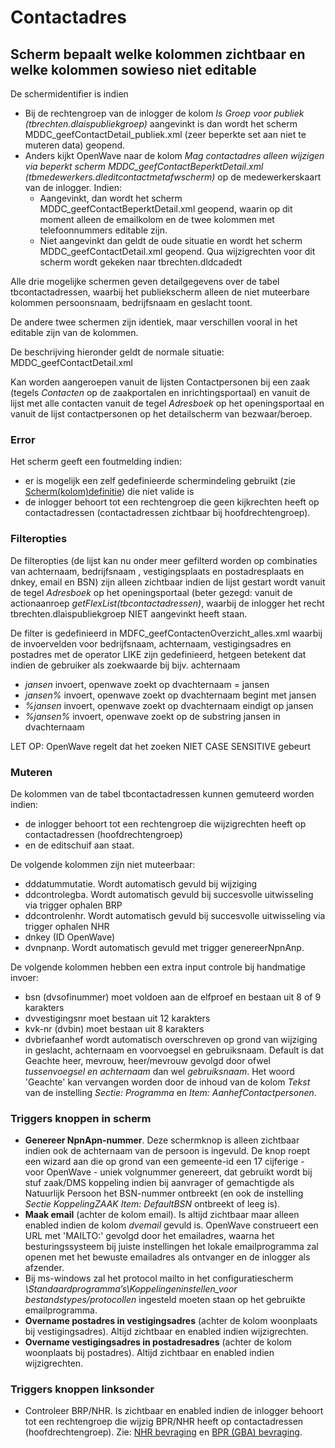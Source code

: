 # Contactadres

## Scherm bepaalt welke kolommen zichtbaar en welke kolommen sowieso niet editable

De schermidentifier is indien

- Bij de rechtengroep van de inlogger de kolom _Is Groep voor publiek (tbrechten.dlaispubliekgroep)_ aangevinkt is dan wordt het scherm MDDC_geefContactDetail_publiek.xml (zeer beperkte set aan niet te muteren data) geopend.
- Anders kijkt OpenWave naar de kolom _Mag contactadres alleen wijzigen via beperkt scherm MDDC_geefContactBeperktDetail.xml (tbmedewerkers.dleditcontactmetafwscherm)_ op de medewerkerskaart van de inlogger. Indien:
  - Aangevinkt, dan wordt het scherm MDDC_geefContactBeperktDetail.xml geopend, waarin op dit moment alleen de emailkolom en de twee kolommen met telefoonnummers editable zijn.
  - Niet aangevinkt dan geldt de oude situatie en wordt het scherm MDDC_geefContactDetail.xml geopend. Qua wijzigrechten voor dit scherm wordt gekeken naar tbrechten.dldcadedt

Alle drie mogelijke schermen geven detailgegevens over de tabel tbcontactadressen, waarbij het publiekscherm alleen
de niet muteerbare kolommen persoonsnaam, bedrijfsnaam en geslacht toont.

De andere twee schermen zijn identiek, maar verschillen vooral in het editable zijn van de kolommen.

De beschrijving hieronder geldt de normale situatie: MDDC_geefContactDetail.xml

Kan worden aangeroepen vanuit de lijsten Contactpersonen bij een zaak (tegels _Contacten_ op de zaakportalen en inrichtingsportaal) en vanuit de lijst met alle contacten vanuit de tegel _Adresboek_ op het openingsportaal en vanuit de lijst contactpersonen op het detailscherm van bezwaar/beroep.

### Error

Het scherm geeft een foutmelding indien:

- er is mogelijk een zelf gedefinieerde schermindeling gebruikt (zie [Scherm(kolom)definitie](/instellen_inrichten/schermdefinitie/README.md)) die niet valide is
- de inlogger behoort tot een rechtengroep die geen kijkrechten heeft op contactadressen (contactadressen zichtbaar bij hoofdrechtengroep).

### Filteropties

De filteropties (de lijst kan nu onder meer gefilterd worden op combinaties van achternaam, bedrijfsnaam , vestigingsplaats en postadresplaats en dnkey, email en BSN) zijn alleen zichtbaar indien de lijst gestart wordt vanuit de tegel _Adresboek_ op het openingsportaal (beter gezegd: vanuit de actionaanroep _getFlexList(tbcontactadressen)_, waarbij de inlogger het recht tbrechten.dlaispubliekgroep NIET aangevinkt heeft staan.

De filter is gedefinieerd in MDFC_geefContactenOverzicht_alles.xml waarbij de invoervelden voor bedrijfsnaam, achternaam, vestigingsadres en postadres met de operator LIKE zijn gedefinieerd, hetgeen betekent dat indien de gebruiker als zoekwaarde bij bijv. achternaam

- _jansen_ invoert, openwave zoekt op dvachternaam = jansen
- _jansen%_ invoert, openwave zoekt op dvachternaam begint met jansen
- _%jansen_ invoert, openwave zoekt op dvachternaam eindigt op jansen
- _%jansen%_ invoert, openwave zoekt op de substring jansen in dvachternaam

LET OP: OpenWave regelt dat het zoeken NIET CASE SENSITIVE gebeurt

### Muteren

De kolommen van de tabel tbcontactadressen kunnen gemuteerd worden indien:

- de inlogger behoort tot een rechtengroep die wijzigrechten heeft op contactadressen (hoofdrechtengroep)
- en de editschuif aan staat.

De volgende kolommen zijn niet muteerbaar:

- dddatummutatie. Wordt automatisch gevuld bij wijziging
- ddcontrolegba. Wordt automatisch gevuld bij succesvolle uitwisseling via trigger ophalen BRP
- ddcontrolenhr. Wordt automatisch gevuld bij succesvolle uitwisseling via trigger ophalen NHR
- dnkey (ID OpenWave)
- dvnpnanp. Wordt automatisch gevuld met trigger genereerNpnAnp.

De volgende kolommen hebben een extra input controle bij handmatige invoer:

- bsn (dvsofinummer) moet voldoen aan de elfproef en bestaan uit 8 of 9 karakters
- dvvestigingsnr moet bestaan uit 12 karakters
- kvk-nr (dvbin) moet bestaan uit 8 karakters
- dvbriefaanhef wordt automatisch overschreven op grond van wijziging in geslacht, achternaam en voorvoegsel en gebruiksnaam. Default is dat Geachte heer, mevrouw, heer/mevrouw gevolgd door ofwel _tussenvoegsel en achternaam_ dan wel _gebruiksnaam_. Het woord 'Geachte' kan vervangen worden door de inhoud van de kolom _Tekst_ van de instelling _Sectie: Programma_ en _Item: AanhefContactpersonen_.

### Triggers knoppen in scherm

- **Genereer NpnApn-nummer**. Deze schermknop is alleen zichtbaar indien ook de achternaam van de persoon is ingevuld. De knop roept een wizard aan die op grond van een gemeente-id een 17 cijferige - voor OpenWave - uniek volgnummer genereert, dat gebruikt wordt bij stuf zaak/DMS koppeling indien bij aanvrager of gemachtigde als Natuurlijk Persoon het BSN-nummer ontbreekt (en ook de instelling _Sectie KoppelingZAAK Item: DefaultBSN_ ontbreekt of leeg is).
- **Maak email** (achter de kolom email). Is altijd zichtbaar maar alleen enabled indien de kolom _dvemail_ gevuld is. OpenWave construeert een URL met 'MAILTO:' gevolgd door het emailadres, waarna het besturingssysteem bij juiste instellingen het lokale emailprogramma zal openen met het bewuste emailadres als ontvanger en de inlogger als afzender.
- Bij ms-windows zal het protocol mailto in het configuratiescherm _\Standaardprogramma’s\Koppelingen*instellen_voor* bestandstypes/protocollen_ ingesteld moeten staan op het gebruikte emailprogramma.
- **Overname postadres in vestigingsadres** (achter de kolom woonplaats bij vestigingsadres). Altijd zichtbaar en enabled indien wijzigrechten.
- **Overname vestigingsadres in postadresadres** (achter de kolom woonplaats bij postadres). Altijd zichtbaar en enabled indien wijzigrechten.

### Triggers knoppen linksonder

- Controleer BRP/NHR. Is zichtbaar en enabled indien de inlogger behoort tot een rechtengroep die wijzig BPR/NHR heeft op contactadressen (hoofdrechtengroep). Zie: [NHR bevraging](/probleemoplossing/programmablokken/nhr_bevraging.md) en [BPR (GBA) bevraging](/probleemoplossing/programmablokken/bpr_bevraging.md).
